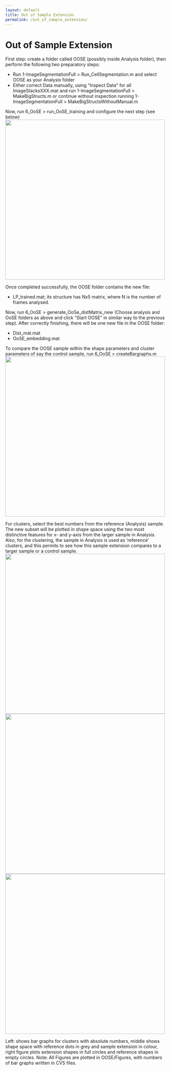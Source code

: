 ```yaml
---
layout: default
title: Out of Sample Extension
permalink: /out_of_sample_extension/
---
```


# Out of Sample Extension

First step: create a folder called OOSE (possibly inside Analysis folder), then perform the following two preparatory steps:
- Run 1-ImageSegmentationFull > Run_CellSegmentation.m and select OOSE as your Analysis folder
- Either correct Data manually, using “Inspect Data” for all ImageStacksXXX.mat and run 
1-ImageSegmentationFull > MakeBigStructs.m or continue without inspection running
1-ImageSegmentationFull > MakeBigStructsWithoutManual.m

Now, run 6_OoSE > run_OoSE_training and configure the next step (see below) \
<img align="center" width=500px src="./img/oose_config.png">

Once completed successfully, the OOSE folder contains the new file:
- LP_trained.mat; its structure has  Nx5 matrix, where N is the number of frames analysed. 

Now, run 6_OoSE > generate_OoSe_distMatrix_new (Choose analysis and OoSE folders as above and click “Start OOSE” in similar way to the previous step).
After correctly finishing, there will be one new file in the OOSE folder:
- Dist_mat.mat
- OoSE_embedding.mat

To compare the OOSE sample within the shape parameters and cluster parameters of say the control sample, run 6_OoSE > createBargraphs.m \
<img align="center" width=500px src="./img/oose_config3.png">

For clusters, select the best numbers from the reference (Analysis) sample. The new subset will be plotted in shape space using the two most distinctive features for x- and y-axis from the larger sample in Analysis. Also, for the clustering, the sample in Analysis is used as ‘reference’ clusters, and this permits to see how this sample extension compares to a larger sample or a control sample. \
<img align="center" width=500px src="./img/abs_clusters.png">
<img align="center" width=500px src="./img/shape_space_ref_grey.png">
<img align="center" width=500px src="./img/shape_space_ref_empty.png">

Left: shows bar graphs for clusters with absolute numbers, middle shows shape space with reference dots in grey and sample extension in colour, right figure plots extension shapes in full circles and reference shapes in empty circles. 
Note: All Figures are plotted in OOSE/Figures, with numbers of bar graphs written in CVS files.
